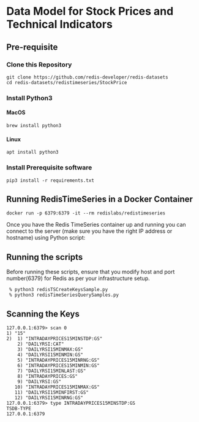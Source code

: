 # Data Model for Stock Prices and Technical Indicators 

## Pre-requisite

### Clone this Repository

```
git clone https://github.com/redis-developer/redis-datasets
cd redis-datasets/redistimeseries/StockPrice
```

###  Install Python3


#### MacOS

```
brew install python3
```

#### Linux

```
apt install python3
```

### Install Prerequisite software

```
pip3 install -r requirements.txt
```



## Running RedisTimeSeries in a Docker Container

```
docker run -p 6379:6379 -it --rm redislabs/redistimeseries
```

Once you have the Redis TimeSeries container up and running you can connect to the server (make sure you have the right IP address or hostname) using Python script:


## Running the scripts

Before running these scripts, ensure that you modify host and port number(6379) for Redis as per your infrastructure setup.

```
 % python3 redisTSCreateKeysSample.py 
 % python3 redisTimeSeriesQuerySamples.py 
```

## Scanning the Keys

```
127.0.0.1:6379> scan 0
1) "15"
2)  1) "INTRADAYPRICES15MINSTDP:GS"
    2) "DAILYRSI:CAT"
    3) "DAILYRSI15MINMAX:GS"
    4) "DAILYRSI15MINMIN:GS"
    5) "INTRADAYPRICES15MINRNG:GS"
    6) "INTRADAYPRICES15MINMIN:GS"
    7) "DAILYRSI15MINLAST:GS"
    8) "INTRADAYPRICES:GS"
    9) "DAILYRSI:GS"
   10) "INTRADAYPRICES15MINMAX:GS"
   11) "DAILYRSI15MINFIRST:GS"
   12) "DAILYRSI15MINRNG:GS"
127.0.0.1:6379> type INTRADAYPRICES15MINSTDP:GS
TSDB-TYPE
127.0.0.1:6379
```



 

